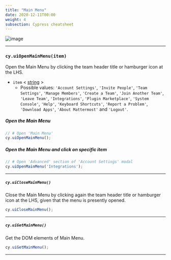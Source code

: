 ```yaml
---
title: "Main Menu"
date: 2020-12-11T00:00
weight: 4
subsection: Cypress cheatsheet
---
```


![image](/contribute/webapp/e2e-cheatsheet/main-menu.png)

***

### `cy.uiOpenMainMenu(item)`
Open the Main Menu by clicking the team header title or hamburger icon at the LHS.

- `item`
< <a target="_blank" href="https://developer.mozilla.org/en-US/docs/Web/JavaScript/Data_structures#String_type">string</a> >
  - Possible values: `'Account Settings'`, `'Invite People'`, `'Team Settings'`, `'Manage Members'`, `'Create a Team'`, `'Join Another Team'`, `'Leave Team'`, `'Integrations'`, `'Plugin Marketplace'`, `'System Console'`, `'Help'`, `'Keyboard Shortcuts'`, `'Report a Problem'`, `'Download Apps'`, `'About Mattermost'` and `'Logout'`.

##### Open the Main Menu
```javascript
// # Open 'Main Menu'
cy.uiOpenMainMenu();
```

##### Open the Main Menu and click on specific item
```javascript
// # Open 'Advanced' section of 'Account Settings' modal
cy.uiOpenMainMenu('Integrations');
```

***

##### `cy.uiCloseMainMenu()`
Close the Main Menu by clicking again the team header title or hamburger icon at the LHS, given that the menu is presently opened.

```javascript
cy.uiCloseMainMenu();
```

***

##### `cy.uiGetMainMenu()`
Get the DOM elements of Main Menu.

```javascript
cy.uiGetMainMenu();
```

***
